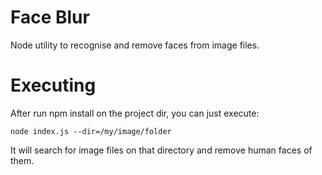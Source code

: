 # Face Blur
Node utility to recognise and remove faces from image files.

# Executing
After run npm install on the project dir, you can just execute: 

```
node index.js --dir=/my/image/folder
```

It will search for image files on that directory and remove human faces of them.

